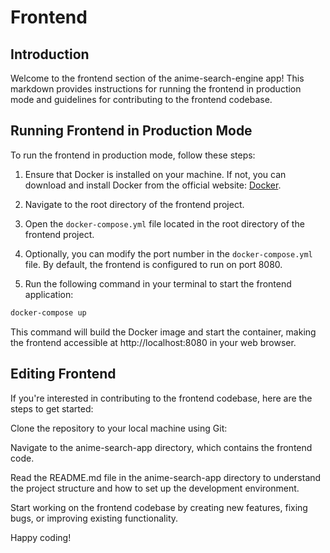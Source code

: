 # Frontend

## Introduction

Welcome to the frontend section of the anime-search-engine app! This markdown provides instructions for running the frontend in production mode and guidelines for contributing to the frontend codebase.

## Running Frontend in Production Mode

To run the frontend in production mode, follow these steps:

1. Ensure that Docker is installed on your machine. If not, you can download and install Docker from the official website: [Docker](https://www.docker.com/).

2. Navigate to the root directory of the frontend project.

3. Open the `docker-compose.yml` file located in the root directory of the frontend project.

4. Optionally, you can modify the port number in the `docker-compose.yml` file. By default, the frontend is configured to run on port 8080.

5. Run the following command in your terminal to start the frontend application:

```bash
docker-compose up
```

This command will build the Docker image and start the container, making the frontend accessible at http://localhost:8080 in your web browser.

## Editing Frontend

If you're interested in contributing to the frontend codebase, here are the steps to get started:

Clone the repository to your local machine using Git:

Navigate to the anime-search-app directory, which contains the frontend code.

Read the README.md file in the anime-search-app directory to understand the project structure and how to set up the development environment.

Start working on the frontend codebase by creating new features, fixing bugs, or improving existing functionality.

Happy coding!